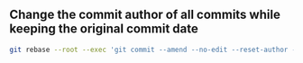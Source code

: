 ## Change the commit author of all commits while keeping the original commit date
```sh
git rebase --root --exec 'git commit --amend --no-edit --reset-author --date="$(git log -n 1 --format=%aD)"'
```
